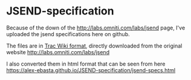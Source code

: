 # JSEND-specification

Because of the down of the http://labs.omniti.com/labs/jsend page, I've uploaded the jsend specifications here on github.

The files are in [Trac Wiki format](https://trac.edgewall.org/wiki/WikiFormatting), directly downloaded from the original website http://labs.omniti.com/labs/jsend

I also converted them in html format that can be seen from here https://alex-ebasta.github.io/JSEND-specification/jsend-specs.html

